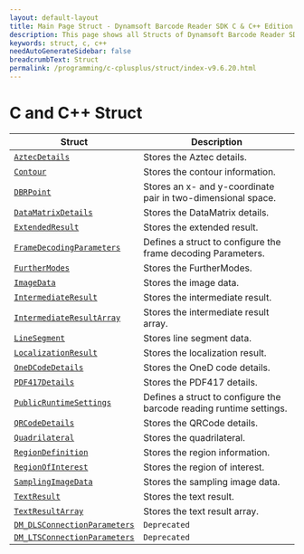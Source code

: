 ```yaml
---
layout: default-layout
title: Main Page Struct - Dynamsoft Barcode Reader SDK C & C++ Edition
description: This page shows all Structs of Dynamsoft Barcode Reader SDK C & C++ Edition.
keywords: struct, c, c++
needAutoGenerateSidebar: false
breadcrumbText: Struct
permalink: /programming/c-cplusplus/struct/index-v9.6.20.html
---
```



# C and C++ Struct

 | Struct | Description |
 | ------ | ----------- |
 | [`AztecDetails`](AztecDetails.md) | Stores the Aztec details. |
 | [`Contour`](Contour.md) | Stores the contour information. |
 | [`DBRPoint`](DBRPoint.md) | Stores an x- and y-coordinate pair in two-dimensional space. |
 | [`DataMatrixDetails`](DataMatrixDetails.md) | Stores the DataMatrix details. |	
 | [`ExtendedResult`](ExtendedResult.md) | Stores the extended result. |
 | [`FrameDecodingParameters`](FrameDecodingParameters.md) | Defines a struct to configure the frame decoding Parameters. |
 | [`FurtherModes`](FurtherModes.md) | Stores the FurtherModes. |
 | [`ImageData`](ImageData.md) | Stores the image data. |
 | [`IntermediateResult`](IntermediateResult.md) | Stores the intermediate result. |
 | [`IntermediateResultArray`](IntermediateResultArray.md) | Stores the intermediate result array. |
 | [`LineSegment`](LineSegment.md) | Stores line segment data. |
 | [`LocalizationResult`](LocalizationResult.md) | Stores the localization result. |
 | [`OneDCodeDetails`](OneDCodeDetails.md) | Stores the OneD code details. |
 | [`PDF417Details`](PDF417Details.md) | Stores the PDF417 details. |
 | [`PublicRuntimeSettings`](PublicRuntimeSettings.md) | Defines a struct to configure the barcode reading runtime settings. |
 | [`QRCodeDetails`](QRCodeDetails.md) | Stores the QRCode details. |
 | [`Quadrilateral`](Quadrilateral.md) | Stores the quadrilateral.  |
 | [`RegionDefinition`](RegionDefinition.md) | Stores the region information. |
 | [`RegionOfInterest`](RegionOfInterest.md) | Stores the region of interest. |
 | [`SamplingImageData`](SamplingImageData.md) | Stores the sampling image data.  |
 | [`TextResult`](TextResult.md) | Stores the text result. |
 | [`TextResultArray`](TextResultArray.md) | Stores the text result array. |
 | [`DM_DLSConnectionParameters`](DMLTSConnectionParameters.md) | `Deprecated` |
 | [`DM_LTSConnectionParameters`](DMLTSConnectionParameters.md) | `Deprecated` |

